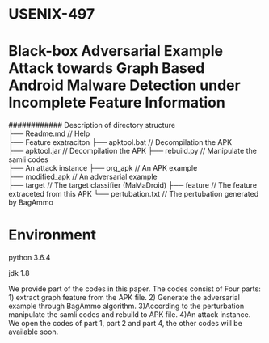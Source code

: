 # USENIX-497

# Black-box Adversarial Example Attack towards Graph Based Android Malware Detection under Incomplete Feature Information

############ Description of directory structure  
├── Readme.md                                   // Help  
├── Feature exatraciton
     ├── apktool.bat                  // Decompilation the APK  
     ├── apktool.jar                  // Decompilation the APK 
├── rebuild.py                  //  Manipulate the samli codes  
├── An attack instance 
     ├── org_apk                 //  An APK example  
     ├── modified_apk                 //  An adversarial example  
     ├── target                 //  The target classifier (MaMaDroid)
     ├── feature                 //  The feature extraceted from this APK
     └── pertubation.txt             //  The pertubation generated by BagAmmo



# Environment
python 3.6.4

jdk 1.8

We provide part of the codes in this paper. The codes consist of Four parts: 1) extract graph feature from the APK file. 2) Generate the adversarial example through BagAmmo algorithm. 3)According to the perturbation manipulate the samli codes and rebuild to APK file. 4)An attack instance. We open the codes of part 1, part 2 and  part 4, the other codes will be available soon.